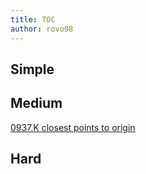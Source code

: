 ```yaml
---
title: TOC
author: rovo98
---
```



## Simple

## Medium

[0937.K closest points to origin](./0937.K-Closest-Points-to-Origin.html)

## Hard

